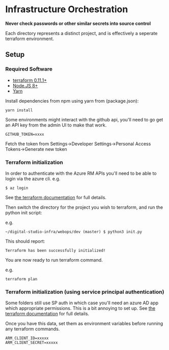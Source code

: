 # Infrastructure Orchestration

**Never check passwords or other similar secrets into source control**

Each directory represents a distinct project, and is effectively a seperate terraform environment.

## Setup

### Required Software

 * [terraform 0.11.1+](http://terraform.io/)
 * [Node.JS 8+](https://nodejs.org/)
 * [Yarn](https://yarnpkg.com/en/)


Install dependencies from npm using yarn from (package.json):

```
yarn install
```

Some environments might interact with the github api, you'll need to go get an API key from the admin UI to make that work. 

```
GITHUB_TOKEN=xxxx
```

Fetch the token from Settings->Developer Settings->Personal Access Tokens->Generate new token



### Terraform initialization 

In order to authenticate with the Azure RM APIs you'll need to be able to login via the azure cli.  e.g.

```
$ az login
```

See [the terraform documentation](https://www.terraform.io/docs/providers/azurerm/authenticating_via_azure_cli.html) for full details.

Then switch the directory for the project you wish to terraform, and run the python init script:

e.g.
```~ $ cd digital-studio-infra/webops/dev/
~/digital-studio-infra/webops/dev (master) $ python3 init.py
```

This should report:

```
Terraform has been successfully initialized!
```

You are now ready to run terraform command. 

e.g.
```
terraform plan
```

### Terraform initialization (using service principal authentication)

Some folders still use SP auth in which case you'll need an azure AD app which appropriate permissions. This is a bit annoying to set up. See [the terraform documentation](https://www.terraform.io/docs/providers/azurerm/index.html#creating-credentials) for full details.

Once you have this data, set them as environment variables before running any terraform commands.

```
ARM_CLIENT_ID=xxxxx
ARM_CLIENT_SECRET=xxxxx
```
